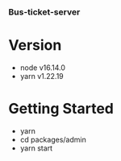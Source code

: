 ### Bus-ticket-server

# Version

- node v16.14.0
- yarn v1.22.19

# Getting Started

- yarn
- cd packages/admin
- yarn start

